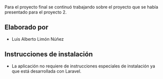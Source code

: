 Para el proyecto final se continuó trabajando sobre el proyecto que se había presentado para el proyecto 2.

## Elaborado por

- Luis Alberto Limón Núñez

## Instrucciones de instalación

- La aplicación no requiere de instrucciones especiales de instalación ya que está desarrollada con Laravel.
